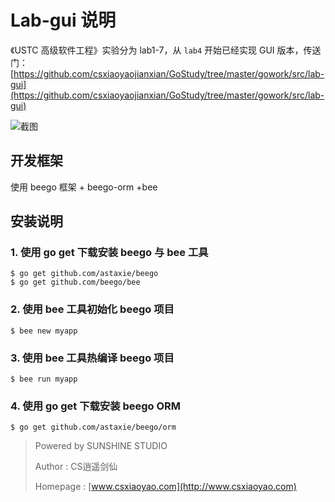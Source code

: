 # Lab-gui 说明
《USTC 高级软件工程》实验分为 lab1-7，从 `lab4` 开始已经实现 GUI 版本，传送门：[https://github.com/csxiaoyaojianxian/GoStudy/tree/master/gowork/src/lab-gui](https://github.com/csxiaoyaojianxian/GoStudy/tree/master/gowork/src/lab-gui)

![截图](https://raw.githubusercontent.com/csxiaoyaojianxian/GoStudy/master/gowork/src/lab-gui/static/images/pic.png)

## 开发框架

使用 beego 框架 + beego-orm +bee

## 安装说明

### 1. 使用 go get 下载安装 beego 与 bee 工具

```
$ go get github.com/astaxie/beego
$ go get github.com/beego/bee
```
### 2. 使用 bee 工具初始化 beego 项目

```
$ bee new myapp
```
### 3. 使用 bee 工具热编译 beego 项目

```
$ bee run myapp
```
### 4. 使用 go get 下载安装 beego ORM

```
$ go get github.com/astaxie/beego/orm
```


> Powered by SUNSHINE STUDIO
>
> Author : CS逍遥剑仙
>
> Homepage : [www.csxiaoyao.com](http://www.csxiaoyao.com)